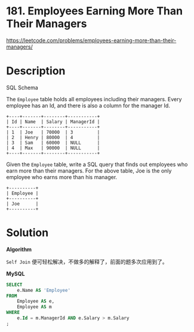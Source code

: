 # 181. Employees Earning More Than Their Managers

https://leetcode.com/problems/employees-earning-more-than-their-managers/

# Description

SQL Schema

The `Employee` table holds all employees including their managers. Every employee has an Id, and there is also a column for the manager Id.

```
+----+-------+--------+-----------+
| Id | Name  | Salary | ManagerId |
+----+-------+--------+-----------+
| 1  | Joe   | 70000  | 3         |
| 2  | Henry | 80000  | 4         |
| 3  | Sam   | 60000  | NULL      |
| 4  | Max   | 90000  | NULL      |
+----+-------+--------+-----------+
```

Given the `Employee` table, write a SQL query that finds out employees who earn more than their managers. For the above table, Joe is the only employee who earns more than his manager.

```
+----------+
| Employee |
+----------+
| Joe      |
+----------+
```



# Solution

**Algorithm**

`Self Join` 便可轻松解决，不做多的解释了，前面的题多次应用到了。

**MySQL**

```sql
SELECT
    e.Name AS 'Employee'
FROM
    Employee AS e,
    Employee AS m
WHERE
    e.Id = m.ManagerId AND e.Salary > m.Salary
;
```


